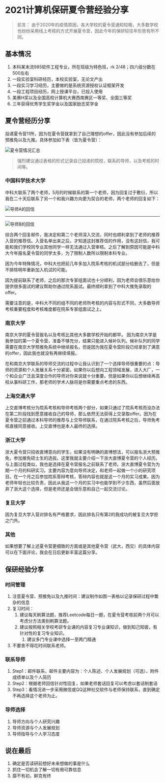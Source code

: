 # 2021计算机保研夏令营经验分享

> 前言： 由于2020年的疫情原因，各大学校的夏令营通知较晚，大多数学校也纷纷采用线上考核的方式开展夏令营，因此今年的保研较往年形势有所不同。

## 基本情况

1. 本科某末流985软件工程专业，所在班级为特色班，rk 2/48；四六级分数在500左右
2. 一段实验室科研经历，本校实验室，无论文产出
3. 一段实习学习经历，主要做的是系统资源授权认证框架开发
4. 一段工程项目经历，网上授课平台，已投入使用
5. 美赛H奖以及全国高校计算机大赛西南赛区一等奖、全国三等奖
6. 三年获得优秀学生奖学金以及国家励志奖学金

## 夏令营经历分享

投递夏令营11所，因为在夏令营就拿到了自己理想的offer，因此没有参加后续的预推免以及九推。具体参加如下表（皆为夏令营）：

![夏令营情况汇总](https://cdn.kaixuan.site/tuimian/image-20201110110107512.png#vwid=1349&vhei=556)

> 强烈建议通过表格的形式记录自己投递的院校，联系的导师，以及考核的时间等。

### 中国科学技术大学

中科大联系了两个老师，5月的时候联系的第一个老师，因为回复过于敷衍，所以我在二十天后联系了另一个和我兴趣方向更为契合的老师，两个老师的回复如下：

![导师A的回信](https://cdn.kaixuan.site/tuimian/image-2020-11-10-111216.png#vwid=637&vhei=52)

---

![导师B的回信](https://cdn.kaixuan.site/tuimian/image-20201110111401658.png#vwid=666&vhei=210)

综合两个回复邮件，我决定和第二个老师深入交流，同时也顺利拿到了老师的推荐入营的推荐信。入营名单出来之后，才知道这封推荐信的作用，没有这封信，我可能和我们学校同专业其他同学一样无法通过入营审核。之后了解到原因可能是中科大今年报名夏令营的同学太多，为了限制人数所以限制本科专业。

因为今年特殊情况，中科大也把前几年多加入院系考核的机试部分给删去了，但是不排除明年重新加入机试的可能。

因为提前联系了老师，之后的那次专家组面试也十分顺利，因为老师会很乐意给你提供很多面试的建议帮助你通过院系面试。最终顺利拿到了中科大推免录取的offer。

需要注意的是，中科大不同的组不同的老师所考核的内容与形式不同，大多数导师考核重要程度和考核难度都在院系专家组面试之上。

### 南京大学

南京大学的夏令营报名以及考核比其他大多数学校开始的都早。 因为南京大学是我参加的第一个夏令营，准备不够充分，结果只能进入候补队列。候补队列的同学需要在南京大学预推免系统中继续报名，但是因为我在夏令营阶段已经拿到了满意的offer，因此我也就没有再继续填报。

在和南京大学联系的导师交流的过程中让我认识到了一个选择导师很重要的点：导师的资源和个人发展关系十分紧密。如果你以后想向工程领域发展，进入大厂，一个和企业广泛且深度合作的导师对你来说就十分重要。但是如果你以后想继续再高校从事科研工作，那老师的学术人脉将是你需要重点考虑的东西。

### 上海交通大学

上交直博考核分为院系考核和导师考核两个部分，如果只通过了院系考核而没办法在第二阶段找到愿意接收自己的导师，那么依然无法获得上交录取offer。因为在夏令营之前通过本科导师的推荐与上交导师联系，在通过院系考核之后，导师免考核直接同意接收。上交直博也是本人最终的选择。

### 浙江大学

浙大夏令营只招收直博意向的学生，如果没有明确的直博想法，可以报名浙大预推免，参加推免硕士生的选拔。这里我就主要介绍一下浙大直博夏令营的个人经历。与上面过程类似，我也是选择在夏令营报名之前联系了老师。浙大直博夏令营为为期一个月的科研实习。主要内容为意向导师决定，和老师一起做一个小的研究项目。在一个月之后参加院系答辩考核，答辩内容也就是这一个月的实习成果。因为老师年轻也比较负责，因此从我这一个月的实习中也能学到不少东西，虽然后面放弃了浙大这个选择，但是老师还是会很乐意和自己一起交流讨论。

### 复旦大学

因为复旦大学入营对排名有严格要求，因此排名只有第2的我成功的被复旦大学拒之门外。

### 其他

如果想要了解上述夏令营更细致的方面或是其他夏令营（武大，西交）的具体内容可以在下面评论，我会在日后更新丰富这篇分享。

## 保研经验分享

### 时间管理

1. 注意夏令营、预推免以及九推时间：建议制作如图一表格以记录保研过程中繁杂的信息
2. 复习时间：
   1. 建议每天刷算法题，推荐Leetcode每日一题，在夏令营考核前两个月可以考虑分方法类别刷算法题。
   2. 建议按照相关学校考研专业课的内容复习专业课知识，做到知己知彼，有针对性的复习专业知识。
      1. 建议多门专业课中选择一至两门精通
3. 不要舍不得花时间联系老师。

### 联系导师

1. Step1：邮件联系，邮件主要内容为：个人陈述、个人发展规划（可选）、附件成绩单以及个人简历
2. Step2：根据老师回信针对性回复，如果老师套话回复可以考虑以套话制套话
3. Step3：看情况进一步采用微信或QQ这种社交软件与老师保持联系，直到确定不再选择这个老师为止。

### 导师选择

1. 导师方向与个人研究兴趣
2. 导师资源与个人发展规划
3. 导师指导与个人学习态度

## 说在最后

1. 确定是否读研前想好未来想做的事是什么
2. 抓住一切机会了解一切有用可靠信息
3. 靡不有初，鲜克有终



